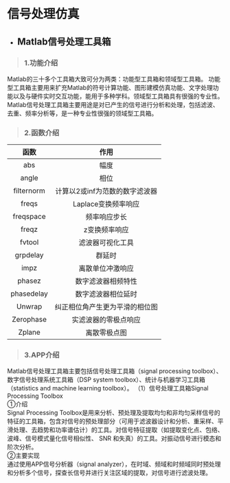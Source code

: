 信号处理仿真
====
* ## Matlab信号处理工具箱

>### 1.功能介绍<br>
  Matlab的三十多个工具箱大致可分为两类：功能型工具箱和领域型工具箱。 功能型工具箱主要用来扩充Matlab的符号计算功能、图形建模仿真功能、文字处理功能以及与硬件实时交互功能，能用于多种学科。领域型工具箱具有很强的专业性。Matlab信号处理工具箱主要用途是对已产生的信号进行分析和处理，包括滤波、去重、频率分析等，是一种专业性很强的领域型工具箱。<br>
>### 2.函数介绍<br>
|函数|	作用|
|:----:|:----:|
|abs	|幅度
|angle	|相位
|filternorm|	计算以2或inf为范数的数字滤波器
|freqs|	Laplace变换频率响应
freqspace|	频率响应步长
freqz	|z变换频率响应
fvtool|	滤波器可视化工具
grpdelay	|群延时
impz	|离散单位冲激响应
phasez	|数字滤波器相频特性
phasedelay	|数字滤波器相位延时
Unwrap|	纠正相位角产生更为平滑的相位图
Zerophase	|实滤波器的零极点响应
Zplane|	离散零极点图
>### 3.APP介绍<br>
Matlab信号处理工具箱主要包括信号处理工具箱（signal processing toolbox）、数字信号处理系统工具箱（DSP system toolbox）、统计与机器学习工具箱（statistics and machine learning toolbox）。
（1）信号处理工具箱Signal Processing Toolbox<br>
①介绍<br>
Signal Processing Toolbox是用来分析、预处理及提取均匀和非均匀采样信号的特征的工具箱，包含对信号的预处理部分（可用于滤波器设计和分析、重采样、平滑处理、去趋势和功率谱估计）的工具。对信号特征提取（如提取变化点、包络、波峰、信号模式量化信号相似性、 SNR 和失真）的工具。对振动信号进行模态和阶次分析。
<br>
②主要实现<br>
通过使用APP信号分析器（signal analyzer），在时域、频域和时频域同时预处理和分析多个信号，探查长信号并进行关注区域的提取，对信号进行滤波处理。
<br>
